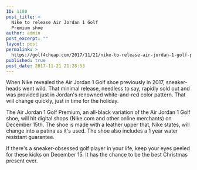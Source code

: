 ```yaml
---
ID: 1180
post_title: >
  Nike to release Air Jordan 1 Golf
  Premium shoe
author: admin
post_excerpt: ""
layout: post
permalink: >
  https://golf4cheap.com/2017/11/21/nike-to-release-air-jordan-1-golf-premium-shoe-golf-digest/
published: true
post_date: 2017-11-21 21:28:53
---
```

When Nike revealed the Air Jordan 1 Golf shoe previously in 2017, sneaker-heads went wild. That minimal release, needless to say, rapidly sold out and was provided just in Jordan's renowned white-and-red color pattern. That will change quickly, just in time for the holiday.

The Air Jordan 1 Golf Premium, an all-black variation of the Air Jordan 1 Golf shoe, will hit digital shops (Nike.com and other online merchants) on December 15th. The shoe is made with a leather upper that, Nike states, will change into a patina as it's used. The shoe also includes a 1 year water resistant guarantee.

If there's a sneaker-obsessed golf player in your life, keep your eyes peeled for these kicks on December 15. It has the chance to be the best Christmas present ever.